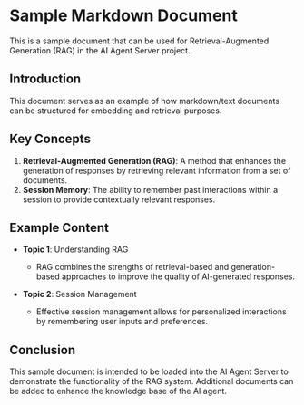 # Sample Markdown Document

This is a sample document that can be used for Retrieval-Augmented Generation (RAG) in the AI Agent Server project. 

## Introduction

This document serves as an example of how markdown/text documents can be structured for embedding and retrieval purposes. 

## Key Concepts

1. **Retrieval-Augmented Generation (RAG)**: A method that enhances the generation of responses by retrieving relevant information from a set of documents.
2. **Session Memory**: The ability to remember past interactions within a session to provide contextually relevant responses.

## Example Content

- **Topic 1**: Understanding RAG
  - RAG combines the strengths of retrieval-based and generation-based approaches to improve the quality of AI-generated responses.

- **Topic 2**: Session Management
  - Effective session management allows for personalized interactions by remembering user inputs and preferences.

## Conclusion

This sample document is intended to be loaded into the AI Agent Server to demonstrate the functionality of the RAG system. Additional documents can be added to enhance the knowledge base of the AI agent.
